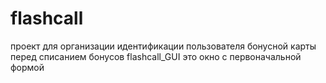 # flashcall
проект для организации идентификации пользователя бонусной карты перед списанием бонусов
flashcall_GUI это окно с первоначальной формой
